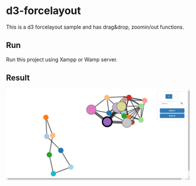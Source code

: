 # d3-forcelayout
This is a d3 forcelayout sample and has drag&amp;drop, zoomin/out functions.

## Run
Run this project using Xampp or Wamp server.

## Result
![](git-images/d3-force.png)